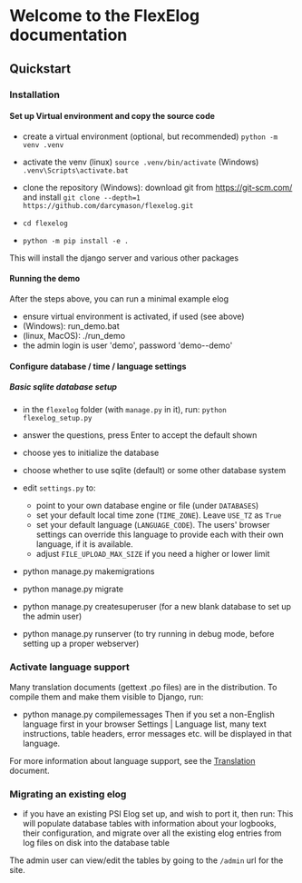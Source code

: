 # Welcome to the FlexElog documentation

## Quickstart

### Installation
#### Set up Virtual environment and copy the source code
* create a virtual environment (optional, but recommended)
  `python -m venv .venv`
* activate the venv
  (linux)   `source .venv/bin/activate` 
  (Windows) `.venv\Scripts\activate.bat` 

* clone the repository
  (Windows):  download git from https://git-scm.com/ and install
  `git clone --depth=1 https://github.com/darcymason/flexelog.git`
* `cd flexelog`
* `python -m pip install -e .`

This will install the django server and various other packages

#### Running the demo

After the steps above, you can run a minimal example elog 
* ensure virtual environment is activated, if used (see above)
* (Windows): run_demo.bat
* (linux, MacOS): ./run_demo
* the admin login is user 'demo', password 'demo--demo'

#### Configure database / time / language settings

##### Basic sqlite database setup
* in the `flexelog` folder (with `manage.py` in it), run:
  `python flexelog_setup.py`
* answer the questions, press Enter to accept the default shown
* choose yes to initialize the database

* choose whether to use sqlite (default) or some other database system
* edit `settings.py` to:
  * point to your own database engine or file (under `DATABASES`)
  * set your default local time zone (`TIME_ZONE`).  Leave `USE_TZ` as `True`
  * set your default language (`LANGUAGE_CODE`).  The users' browser settings can override this language to provide each with their own language, if it is available.
  * adjust `FILE_UPLOAD_MAX_SIZE` if you need a higher or lower limit
* python manage.py makemigrations
* python manage.py migrate
* python manage.py createsuperuser  (for a new blank database to set up the admin user)
* python manage.py runserver (to try running in debug mode, before setting up a proper webserver)


### Activate language support
Many translation documents (gettext .po files) are in the distribution.  To compile them and make them visible to Django, run:
* python manage.py compilemessages
Then if you set a non-English language first in your browser Settings | Language list, many text instructions, table headers, error messages etc. will be displayed in that language.

For more information about language support, see the [Translation](translation.md) document.

### Migrating an existing elog
* if you have an existing PSI Elog set up, and wish to port it, then run:
  <XXX migration commands>
This will populate database tables with information about your logbooks, 
their configuration, and migrate over all the existing elog entries from
log files on disk into the database table

The admin user can view/edit the tables by going to the `/admin` url for the site.
